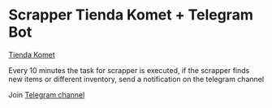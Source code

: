 # Scrapper Tienda Komet + Telegram Bot


[Tienda Komet](URL "https://www.tiendakomet.com/")

Every 10 minutes the task for scrapper is executed, if the scrapper finds new items or different inventory, send a notification on the telegram channel

Join [Telegram channel](URL "https://t.me/tKometBots")